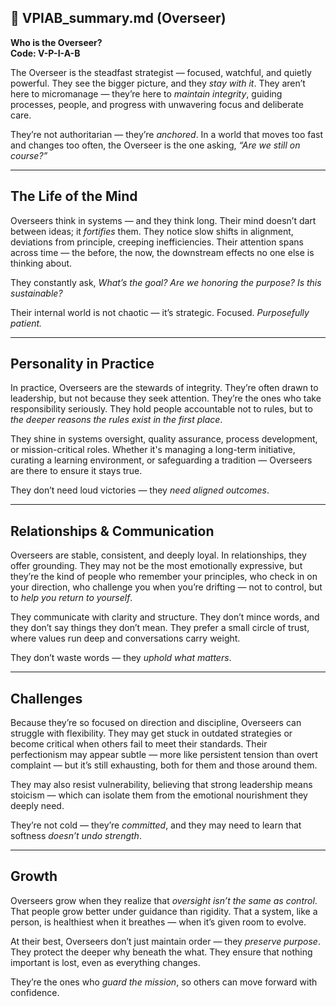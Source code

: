 ## 📄 VPIAB_summary.md (Overseer)

**Who is the Overseer?**  
**Code: V-P-I-A-B**

The Overseer is the steadfast strategist — focused, watchful, and quietly powerful. They see the bigger picture, and they *stay with it*. They aren’t here to micromanage — they’re here to *maintain integrity*, guiding processes, people, and progress with unwavering focus and deliberate care.

They’re not authoritarian — they’re *anchored*. In a world that moves too fast and changes too often, the Overseer is the one asking, *“Are we still on course?”*

---

## The Life of the Mind

Overseers think in systems — and they think long. Their mind doesn’t dart between ideas; it *fortifies* them. They notice slow shifts in alignment, deviations from principle, creeping inefficiencies. Their attention spans across time — the before, the now, the downstream effects no one else is thinking about.

They constantly ask, *What’s the goal? Are we honoring the purpose? Is this sustainable?*

Their internal world is not chaotic — it’s strategic. Focused. *Purposefully patient.*

---

## Personality in Practice

In practice, Overseers are the stewards of integrity. They’re often drawn to leadership, but not because they seek attention. They’re the ones who take responsibility seriously. They hold people accountable not to rules, but to *the deeper reasons the rules exist in the first place*.

They shine in systems oversight, quality assurance, process development, or mission-critical roles. Whether it's managing a long-term initiative, curating a learning environment, or safeguarding a tradition — Overseers are there to ensure it stays true.

They don’t need loud victories — they *need aligned outcomes*.

---

## Relationships & Communication

Overseers are stable, consistent, and deeply loyal. In relationships, they offer grounding. They may not be the most emotionally expressive, but they’re the kind of people who remember your principles, who check in on your direction, who challenge you when you’re drifting — not to control, but to *help you return to yourself*.

They communicate with clarity and structure. They don’t mince words, and they don’t say things they don’t mean. They prefer a small circle of trust, where values run deep and conversations carry weight.

They don’t waste words — they *uphold what matters*.

---

## Challenges

Because they’re so focused on direction and discipline, Overseers can struggle with flexibility. They may get stuck in outdated strategies or become critical when others fail to meet their standards. Their perfectionism may appear subtle — more like persistent tension than overt complaint — but it’s still exhausting, both for them and those around them.

They may also resist vulnerability, believing that strong leadership means stoicism — which can isolate them from the emotional nourishment they deeply need.

They’re not cold — they’re *committed*, and they may need to learn that softness *doesn’t undo strength*.

---

## Growth

Overseers grow when they realize that *oversight isn’t the same as control*. That people grow better under guidance than rigidity. That a system, like a person, is healthiest when it breathes — when it’s given room to evolve.

At their best, Overseers don’t just maintain order — they *preserve purpose*. They protect the deeper why beneath the what. They ensure that nothing important is lost, even as everything changes.

They’re the ones who *guard the mission*, so others can move forward with confidence.

